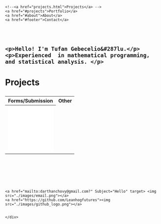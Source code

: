 
<!DocTYPE html>
<html lang="en">
<head>
    <meta charset="UTF-8">
    <title>Tufan Portfolio</title>
    <link href ="./resources/index.css" type="text/css"  rel="stylesheet">
    <!--Link JQUERY-->
    <script type="text/javascript" src="jquery-3.2.1.js"></script>
    <script src="./resources/scripts.js"></script>
</head>
<body>

<br>

<br>
<br>
<nav>
<div class="topnav">

    <!--<a href="projects.html">Projects</a> -->
    <a href="#projects">Portfolio</a>
    <a href="#about">About</a>
    <a href="#footer">Contact</a>
</div>
</nav>

<br>
<br>
<h2 class="content">

    <p>Hello! I'm Tufan Gebecelio&#287lu.</p>
    <p>Experienced  in mathematical programming, and statistical analysis. </p>



</h2>



<div id="projects">
<h1 class="projects">
    <p>Projects</p>
</h1>

<table align="center" class="samples">
    <tr>
        <th>Forms/Submission</th>
        <th>Other</th>
    </tr>
    <tr>
        <th><iframe width='150' height='150' src='Burgers.html' frameborder='0'></iframe></th>
    </tr>



</table>

</div>

<br>
<br>
<br>

<br>
<br>
<div class="footer">

    <a href="mailto:darthanchovy@gmail.com?" Subject="Hello" target> <img src="./images/email.png"></a>
    <a href="https://github.com/Leanhogfutures"><img src="./images/github_logo.png"></a>


    </div>

</body>

</html>


